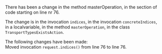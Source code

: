 There has been a change in the method masterOperation, in the section of code starting on line nr 76.
  
The change is in the invocation ```indices```, in the invocation ```concreteIndices```, in a localvariable, in the method ```masterOperation```, in the class ```TransportTypesExistsAction```.
  
The following changes have been made:  
Moved invocation ```request.indices()``` from line 76 to line 76.  
